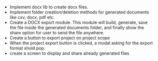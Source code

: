 - Implement docx lib to create docx files.
- Implement folder creation/deletion methods for generated documents like csv, docx, pdf etc.
- Create a DOCX export module. This module will build, generate, save the file inside the generated documents folder, and finally show the share option for user to send the file anywhere.
- Create a button to export project on project scope
- When the project export button is clicked, a modal asking for the export format shold pop.
- create a screen to display and share already generated files